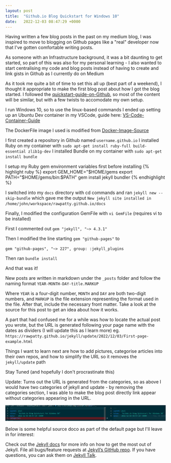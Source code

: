 ```yaml
---
layout: post
title:  "Github.io Blog Quickstart for Windows 10"
date:   2022-12-03 08:47:29 +0000
---
```

Having written a few blog posts in the past on my medium blog, I was inspired to move to blogging on Github pages like a "real" developer now that I've gotten comfortable writing posts.

As someone with an Infrastructure background, it was a bit daunting to get started, so part of this was also for my personal learning - I also wanted to start centralising my code and blog posts instead of having to create and link gists in Github as I currently do on Medium

As it took me quite a bit of time to set this all up (best part of a weekend), I thought it appropriate to make the first blog post about how I got the blog started.
I followed the [quickstart-guide-on-Github], so most of the content will be similar, but with a few twists to accomodate my own setup.

I run Windows 10, so to use the linux-based commands I ended up setting up an Ubuntu Dev container in my VSCode, guide here: [VS-Code-Container-Guide]

The DockerFile image I used is modified from [Docker-Image-Source]

I first created a repository in Github named `username.github.io`
I installed Ruby on my container with `sudo apt-get install ruby-full build-essential zlib1g-dev`
I installed Bundle on my container with `sudo apt-get install bundle`

I setup my Ruby gem environment variables first before installing
{% highlight ruby %}
export GEM_HOME="$HOME/gems
export PATH="$HOME/gems/bin:$PATH"
gem install jekyll bundler
{% endhighlight %}

I switched into my `docs` directory with cd commands and ran `jekyll new --skip-bundle`
which gave me the output `New jekyll site installed in /home/john/workspace/rawpatty.github.io/docs`

Finally, I modified the configuration GemFile with `vi GemFile` (requires vi to be installed)

First I commented out `gem "jekyll", "~> 4.3.1"`

Then I modified the line starting `gem "github-pages"` to 

`gem "github-pages", "~> 227", group: :jekyll_plugins`

Then ran `bundle install`
 
And that was it!

New posts are written in markdown under the `_posts` folder and follow the naming format
`YEAR-MONTH-DAY-title.MARKUP`

Where `YEAR` is a four-digit number, `MONTH` and `DAY` are both two-digit numbers, and `MARKUP` is the file extension representing the format used in the file. After that, include the necessary front matter. Take a look at the source for this post to get an idea about how it works.

A part that had confused me for a while was how to locate the actual post you wrote, but the URL is generated following your page name with the dates as dividers (I will update this as I learn more)
eg.
`https://rawpatty.github.io/jekyll/update/2022/12/03/First-page-example.html`

Things I want to learn next are how to add pictures, categorise articles into their own repos, and how to simplify the URL so it removes the `jekyll/update` path

Stay Tuned (and hopefully I don't procrastinate this)

Update: Turns out the URL is generated from the categories, so as above I would have two categories of jekyll and update - by removing the categories section, I was able to make the blog post directly link appear without categories appearing in the URL.

![image](/images/2022/removeCategories.png)


Below is some helpful source doco as part of the default page but I'll leave in for interest:


Check out the [Jekyll docs][jekyll-docs] for more info on how to get the most out of Jekyll. File all bugs/feature requests at [Jekyll’s GitHub repo][jekyll-gh]. If you have questions, you can ask them on [Jekyll Talk][jekyll-talk].

[jekyll-docs]: https://jekyllrb.com/docs/home
[jekyll-gh]:   https://github.com/jekyll/jekyll
[jekyll-talk]: https://talk.jekyllrb.com/
[quickstart-guide-on-Github]: https://docs.github.com/en/pages/setting-up-a-github-pages-site-with-jekyll/about-github-pages-and-jekyll
[VS-Code-Container-Guide]: https://code.visualstudio.com/docs/devcontainers/containers
[Docker-Image-Source]: https://github.com/microsoft/vscode-dev-containers/blob/v0.122.1/containers/ubuntu/.devcontainer/base.Dockerfile